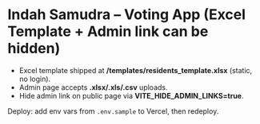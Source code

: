 # Indah Samudra – Voting App (Excel Template + Admin link can be hidden)

- Excel template shipped at **/templates/residents_template.xlsx** (static, no login).
- Admin page accepts **.xlsx/.xls/.csv** uploads.
- Hide admin link on public page via **VITE_HIDE_ADMIN_LINKS=true**.

Deploy: add env vars from `.env.sample` to Vercel, then redeploy.
